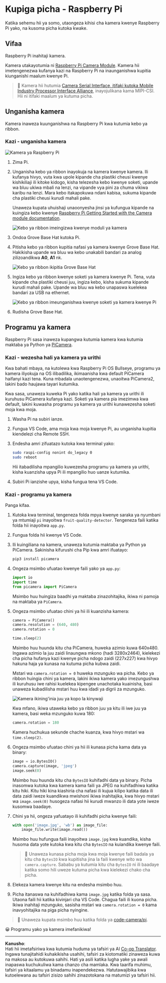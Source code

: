 <!--
CO_OP_TRANSLATOR_METADATA:
{
  "original_hash": "c677667095f6133eee418c7e53615d05",
  "translation_date": "2025-08-27T20:54:36+00:00",
  "source_file": "4-manufacturing/lessons/2-check-fruit-from-device/pi-camera.md",
  "language_code": "sw"
}
-->
# Kupiga picha - Raspberry Pi

Katika sehemu hii ya somo, utaongeza kihisi cha kamera kwenye Raspberry Pi yako, na kusoma picha kutoka kwake.

## Vifaa

Raspberry Pi inahitaji kamera.

Kamera utakayotumia ni [Raspberry Pi Camera Module](https://www.raspberrypi.org/products/camera-module-v2/). Kamera hii imetengenezwa kufanya kazi na Raspberry Pi na inaunganishwa kupitia kiunganishi maalum kwenye Pi.

> 💁 Kamera hii hutumia [Camera Serial Interface, itifaki kutoka Mobile Industry Processor Interface Alliance](https://wikipedia.org/wiki/Camera_Serial_Interface), inayojulikana kama MIPI-CSI. Hii ni itifaki maalum ya kutuma picha.

## Unganisha kamera

Kamera inaweza kuunganishwa na Raspberry Pi kwa kutumia kebo ya ribbon.

### Kazi - unganisha kamera

![Kamera ya Raspberry Pi](../../../../../translated_images/pi-camera-module.4278753c31bd6e757aa2b858be97d72049f71616278cefe4fb5abb485b40a078.sw.png)

1. Zima Pi.

1. Unganisha kebo ya ribbon inayokuja na kamera kwenye kamera. Ili kufanya hivyo, vuta kwa upole kipande cha plastiki cheusi kwenye kishikiliaji ili kitoke kidogo, kisha telezesha kebo kwenye soketi, upande wa bluu ukiwa mbali na lenzi, na vipande vya pini za chuma vikiwa karibu na lenzi. Mara kebo itakapokuwa ndani kabisa, sukuma kipande cha plastiki cheusi kurudi mahali pake.

    Unaweza kupata uhuishaji unaoonyesha jinsi ya kufungua kipande na kuingiza kebo kwenye [Raspberry Pi Getting Started with the Camera module documentation](https://projects.raspberrypi.org/en/projects/getting-started-with-picamera/2).

    ![Kebo ya ribbon imeingizwa kwenye moduli ya kamera](../../../../../translated_images/pi-camera-ribbon-cable.0bf82acd251611c21ac616f082849413e2b322a261d0e4f8fec344248083b07e.sw.png)

1. Ondoa Grove Base Hat kutoka Pi.

1. Pitisha kebo ya ribbon kupitia nafasi ya kamera kwenye Grove Base Hat. Hakikisha upande wa bluu wa kebo unakabili bandari za analog zilizoandikwa **A0**, **A1** nk.

    ![Kebo ya ribbon ikipitia Grove Base Hat](../../../../../translated_images/grove-base-hat-ribbon-cable.501fed202fcf73b11b2b68f6d246189f7d15d3e4423c572ddee79d77b4632b47.sw.png)

1. Ingiza kebo ya ribbon kwenye soketi ya kamera kwenye Pi. Tena, vuta kipande cha plastiki cheusi juu, ingiza kebo, kisha sukuma kipande kurudi mahali pake. Upande wa bluu wa kebo unapaswa kuelekea bandari za USB na ethernet.

    ![Kebo ya ribbon imeunganishwa kwenye soketi ya kamera kwenye Pi](../../../../../translated_images/pi-camera-socket-ribbon-cable.a18309920b11800911082ed7aa6fb28e6d9be3a022e4079ff990016cae3fca10.sw.png)

1. Rudisha Grove Base Hat.

## Programu ya kamera

Raspberry Pi sasa inaweza kupangwa kutumia kamera kwa kutumia maktaba ya Python ya [PiCamera](https://pypi.org/project/picamera/).

### Kazi - wezesha hali ya kamera ya urithi

Kwa bahati mbaya, na kutolewa kwa Raspberry Pi OS Bullseye, programu ya kamera iliyokuja na OS ilibadilika, ikimaanisha kwa default PiCamera haifanyi kazi tena. Kuna mbadala unaotengenezwa, unaoitwa PiCamera2, lakini bado haujawa tayari kutumika.

Kwa sasa, unaweza kuweka Pi yako katika hali ya kamera ya urithi ili kuruhusu PiCamera kufanya kazi. Soketi ya kamera pia imezimwa kwa default, lakini kuwasha programu ya kamera ya urithi kunawezesha soketi moja kwa moja.

1. Washa Pi na subiri ianze.

1. Fungua VS Code, ama moja kwa moja kwenye Pi, au unganisha kupitia kiendelezi cha Remote SSH.

1. Endesha amri zifuatazo kutoka kwa terminal yako:

    ```sh
    sudo raspi-config nonint do_legacy 0
    sudo reboot
    ```

    Hii itabadilisha mpangilio kuwezesha programu ya kamera ya urithi, kisha kuanzisha upya Pi ili mpangilio huo uanze kutumika.

1. Subiri Pi ianzishe upya, kisha fungua tena VS Code.

### Kazi - programu ya kamera

Panga kifaa.

1. Kutoka kwa terminal, tengeneza folda mpya kwenye saraka ya nyumbani ya mtumiaji `pi` inayoitwa `fruit-quality-detector`. Tengeneza faili katika folda hii inayoitwa `app.py`.

1. Fungua folda hii kwenye VS Code.

1. Ili kuingiliana na kamera, unaweza kutumia maktaba ya Python ya PiCamera. Sakinisha kifurushi cha Pip kwa amri ifuatayo:

    ```sh
    pip3 install picamera
    ```

1. Ongeza msimbo ufuatao kwenye faili yako ya `app.py`:

    ```python
    import io
    import time
    from picamera import PiCamera
    ```

    Msimbo huu huingiza baadhi ya maktaba zinazohitajika, ikiwa ni pamoja na maktaba ya `PiCamera`.

1. Ongeza msimbo ufuatao chini ya hii ili kuanzisha kamera:

    ```python
    camera = PiCamera()
    camera.resolution = (640, 480)
    camera.rotation = 0
    
    time.sleep(2)
    ```

    Msimbo huu huunda kitu cha PiCamera, huweka azimio kuwa 640x480. Ingawa azimio la juu zaidi linaungwa mkono (hadi 3280x2464), kielekezi cha picha hufanya kazi kwenye picha ndogo zaidi (227x227) kwa hivyo hakuna haja ya kunasa na kutuma picha kubwa zaidi.

    Mstari wa `camera.rotation = 0` huweka mzunguko wa picha. Kebo ya ribbon huingia chini ya kamera, lakini ikiwa kamera yako imezungushwa ili kuruhusu iwe rahisi kuelekea kipengee unachotaka kuainisha, basi unaweza kubadilisha mstari huu kwa idadi ya digrii za mzunguko.

    ![Kamera ikining'inia juu ya kopo la kinywaji](../../../../../translated_images/pi-camera-upside-down.5376961ba31459883362124152ad6b823d5ac5fc14e85f317e22903bd681c2b6.sw.png)

    Kwa mfano, ikiwa utaweka kebo ya ribbon juu ya kitu ili iwe juu ya kamera, basi weka mzunguko kuwa 180:

    ```python
    camera.rotation = 180
    ```

    Kamera huchukua sekunde chache kuanza, kwa hivyo mstari wa `time.sleep(2)`.

1. Ongeza msimbo ufuatao chini ya hii ili kunasa picha kama data ya binary:

    ```python
    image = io.BytesIO()
    camera.capture(image, 'jpeg')
    image.seek(0)
    ```

    Msimbo huu huunda kitu cha `BytesIO` kuhifadhi data ya binary. Picha inasomwa kutoka kwa kamera kama faili ya JPEG na kuhifadhiwa katika kitu hiki. Kitu hiki kina kiashiria cha nafasi ili kujua kilipo katika data ili data zaidi iweze kuandikwa mwishoni ikiwa inahitajika, kwa hivyo mstari wa `image.seek(0)` husogeza nafasi hii kurudi mwanzo ili data yote iweze kusomwa baadaye.

1. Chini ya hii, ongeza yafuatayo ili kuhifadhi picha kwenye faili:

    ```python
    with open('image.jpg', 'wb') as image_file:
        image_file.write(image.read())
    ```

    Msimbo huu hufungua faili inayoitwa `image.jpg` kwa kuandika, kisha husoma data yote kutoka kwa kitu cha `BytesIO` na kuiandika kwenye faili.

    > 💁 Unaweza kunasa picha moja kwa moja kwenye faili badala ya kitu cha `BytesIO` kwa kupitisha jina la faili kwenye wito wa `camera.capture`. Sababu ya kutumia kitu cha `BytesIO` ni ili baadaye katika somo hili uweze kutuma picha kwa kielekezi chako cha picha.

1. Elekeza kamera kwenye kitu na endesha msimbo huu.

1. Picha itanaswa na kuhifadhiwa kama `image.jpg` katika folda ya sasa. Utaona faili hii katika kivinjari cha VS Code. Chagua faili ili kuona picha. Ikiwa inahitaji mzunguko, sasisha mstari wa `camera.rotation = 0` kama inavyohitajika na piga picha nyingine.

> 💁 Unaweza kupata msimbo huu katika folda ya [code-camera/pi](../../../../../4-manufacturing/lessons/2-check-fruit-from-device/code-camera/pi).

😀 Programu yako ya kamera imefanikiwa!

---

**Kanusho**:  
Hati hii imetafsiriwa kwa kutumia huduma ya tafsiri ya AI [Co-op Translator](https://github.com/Azure/co-op-translator). Ingawa tunajitahidi kuhakikisha usahihi, tafsiri za kiotomatiki zinaweza kuwa na makosa au kutokuwa sahihi. Hati ya asili katika lugha yake ya awali inapaswa kuchukuliwa kama chanzo cha mamlaka. Kwa taarifa muhimu, tafsiri ya kitaalamu ya binadamu inapendekezwa. Hatutawajibika kwa kutoelewana au tafsiri zisizo sahihi zinazotokana na matumizi ya tafsiri hii.